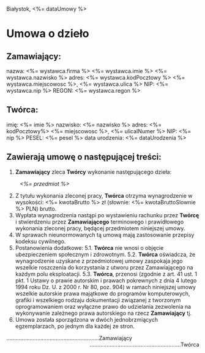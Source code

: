 <span class="logo-pagepro"></span>
<span class="place-and-data">
	Białystok, <%= dataUmowy %>
</span>


# Umowa o dzieło 


## Zamawiający: 
nazwa:  <%= wystawca.firma %> <%= wystawca.imie %> <%= wystawca.nazwisko %> 
adres: <%= wystawca.kodPocztowy %> <%= wystawca.miejscowosc %>, <%= wystawca.ulica %>
NIP: <%= wystawca.nip %> 
REGON: <%= wystawca.regon %> 


## Twórca: 
imię: <%= imie %>
nazwisko: <%= nazwisko %>
adres: <%= kodPocztowy%> <%= miejscowosc %>, <%= ulicaINumer %>
NIP: <%= nip %>
PESEL: <%= pesel %>
data urodzenia: <%= dataUrodzenia %>

## Zawierają umowę o następującej treści: 

1. **Zamawiający** zleca **Twórcy** wykonanie następującego dzieła:   

  <div style="margin-left:35px;font-style:italic;"><%= przedmiot %> </div>

2. Z tytułu wykonania zleconej pracy, **Twórca** otrzyma wynagrodzenie w wysokości: <%= kwotaBrutto %> zł (słownie: <%= kwotaBruttoSlownie %> PLN) brutto.
3. Wypłata wynagrodzenia nastąpi po wystawieniu rachunku przez **Twórcę** i stwierdzeniu przez **Zamawiającego** terminowego i prawidłowego wykonania zleconej pracy, będącej przedmiotem niniejszej umowy.
4. W sprawach nieunormowanych tą umową mają zastosowanie przepisy kodeksu cywilnego.
5. Postanowienia dodatkowe: 
  5.1. **Twórca** nie wnosi o objęcie ubezpieczeniem społecznym i zdrowotnym. 
  5.2. **Twórca** oświadcza, że wynagrodzenie uzyskane z przedmiotowej umowy zaspokaja jego wszelkie roszczenia do korzystania z utworu przez Zamawiającego na każdym polu eksploatacji.
  5.3. **Twórca**, przenosi (zgodnie z art. 41 ust. 1 pkt. 1 Ustawy o prawie autorskim i prawach pokrewnych z dnia 4 lutego 1994 roku Dz. U. z 2000 r. Nr 80, poz. 904) w ramach niniejszej umowy wszelkie autorskie prawa majątkowe do programów komputerowych, grafiki i wszelkiego rodzaju dokumentacji związanej z tworzonym oprogramowaniem oraz wyłączne prawo do udzielania zezwolenia na wykonywanie zależnego prawa autorskiego na rzecz **Zamawiający** tj. 
6. Umowa została sporządzona w dwóch jednobrzmiących egzemplarzach, po jednym dla każdej ze stron. 

<div class="footer-contract">
  <div style="float:left;">............................................................<span>Zamawiający</span></div>
  <div style="float:right;">...........................................................<span>Twórca</span> </div>
</div>








